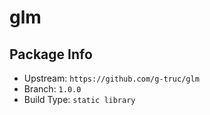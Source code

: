 # glm

## Package Info

- Upstream: `https://github.com/g-truc/glm`
- Branch: `1.0.0`
- Build Type: `static library`

